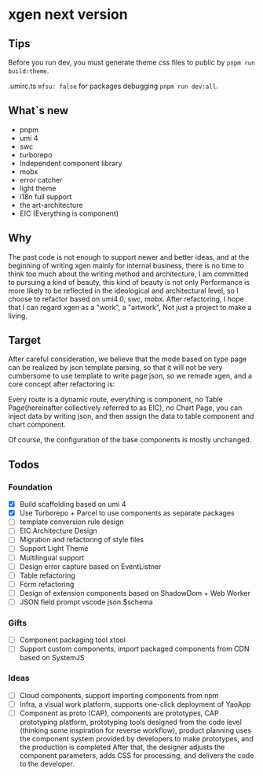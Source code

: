 # xgen next version

## Tips

Before you run dev, you must generate theme css files to public by `pnpm run build:theme`.

.umirc.ts `mfsu: false` for packages debugging `pnpm run dev:all`.

## What`s new

- pnpm
- umi 4
- swc
- turborepo
- Independent component library
- mobx
- error catcher
- light theme
- i18n full support
- the art-architecture 
- EIC (Everything is component)

## Why

The past code is not enough to support newer and better ideas, and at the beginning of writing xgen mainly for internal business, there is no time to think too much about the writing method and architecture, I am committed to pursuing a kind of beauty, this kind of beauty is not only Performance is more likely to be reflected in the ideological and architectural level, so I choose to refactor based on umi4.0, swc, mobx. After refactoring, I hope that I can regard xgen as a "work", a "artwork", Not just a project to make a living.

## Target

After careful consideration, we believe that the mode based on type page can be realized by json template parsing, so that it will not be very cumbersome to use template to write page json, so we remade xgen, and a core concept after refactoring is:

Every route is a dynamic route, everything is component, no Table Page(hereinafter collectively referred to as EIC), no Chart Page, you can inject data by writing json, and then assign the data to table component and chart component.

Of course, the configuration of the base components is mostly unchanged.

## Todos

### Foundation

- [x] Build scaffolding based on umi 4
- [x] Use Turborepo + Parcel to use components as separate packages
- [ ] template conversion rule design
- [ ] EIC Architecture Design
- [ ] Migration and refactoring of style files
- [ ] Support Light Theme
- [ ] Multilingual support
- [ ] Design error capture based on EventListner
- [ ] Table refactoring
- [ ] Form refactoring
- [ ] Design of extension components based on ShadowDom + Web Worker
- [ ] JSON field prompt vscode json.$schema

### Gifts

- [ ] Component packaging tool xtool
- [ ] Support custom components, import packaged components from CDN based on SystemJS

### Ideas

- [ ] Cloud components, support importing components from npm
- [ ] Infra, a visual work platform, supports one-click deployment of YaoApp
- [ ] Component as proto (CAP), components are prototypes, CAP prototyping platform, prototyping tools designed from the code level (thinking some inspiration for reverse workflow), product planning uses the component system provided by developers to make prototypes, and the production is completed After that, the designer adjusts the component parameters, adds CSS for processing, and delivers the code to the developer.
